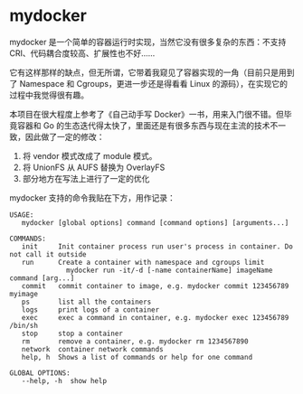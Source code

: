 # mydocker
mydocker 是一个简单的容器运行时实现，当然它没有很多复杂的东西：不支持 CRI、代码耦合度较高、扩展性也不好……

它有这样那样的缺点，但无所谓，它带着我窥见了容器实现的一角（目前只是用到了 Namespace 和 Cgroups，更进一步还是得看看 Linux 的源码），在实现它的过程中我觉得很有趣。

本项目在很大程度上参考了《自己动手写 Docker》一书，用来入门很不错。但毕竟容器和 Go 的生态迭代得太快了，里面还是有很多东西与现在主流的技术不一致，因此做了一定的修改：
1. 将 vendor 模式改成了 module 模式。
2. 将 UnionFS 从 AUFS 替换为 OverlayFS
3. 部分地方在写法上进行了一定的优化

mydocker 支持的命令我贴在下方，用作记录：

```text
USAGE:
   mydocker [global options] command [command options] [arguments...]

COMMANDS:
   init     Init container process run user's process in container. Do not call it outside
   run      Create a container with namespace and cgroups limit
              mydocker run -it/-d [-name containerName] imageName command [arg...]
   commit   commit container to image, e.g. mydocker commit 123456789 myimage
   ps       list all the containers
   logs     print logs of a container
   exec     exec a command in container, e.g. mydocker exec 123456789 /bin/sh
   stop     stop a container
   rm       remove a container, e.g. mydocker rm 1234567890
   network  container network commands
   help, h  Shows a list of commands or help for one command

GLOBAL OPTIONS:
   --help, -h  show help
```